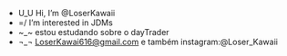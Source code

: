 - U_U Hi, I’m @LoserKawaii
- =/ I’m interested in JDMs 
- ~_~ estou estudando sobre o dayTrader
- ¬_¬ LoserKawai616@gmail.com e também instagram:@Loser_Kawaii

<!---
LoserKawaii/LoserKawaii is a ✨ special ✨ repository because its `README.md` (this file) appears on your GitHub profile.
You can click the Preview link to take a look at your changes.
--->
